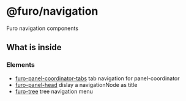 # @furo/navigation

Furo navigation components

## What is inside

### Elements

- [furo-panel-coordinator-tabs](https://components.furo.pro/?t=FuroPanelCoordinatorTabs) tab navigation for panel-coordinator
- [furo-panel-head](https://components.furo.pro/?t=FuroPanelHead)  dislay a navigationNode as title
- [furo-tree](https://components.furo.pro/?t=FuroTree)  tree navigation menu
